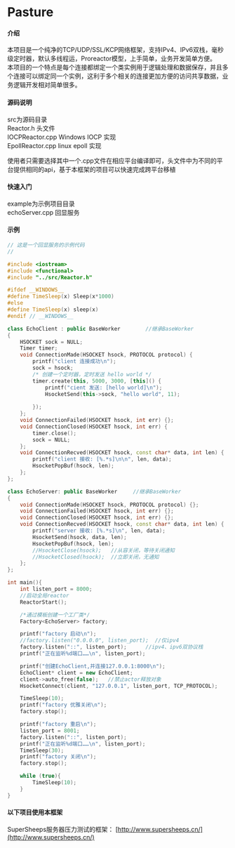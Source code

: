# Pasture

#### 介绍

本项目是一个纯净的TCP/UDP/SSL/KCP网络框架，支持IPv4、IPv6双栈，毫秒级定时器，默认多线程运，Proreactor模型，上手简单，业务开发简单方便。  
本项目的一个特点是每个连接都绑定一个类实例用于逻辑处理和数据保存，并且多个连接可以绑定同一个实例，这利于多个相关的连接更加方便的访问共享数据，业务逻辑开发相对简单很多。


#### 源码说明

src为源码目录  
Reactor.h    头文件  
IOCPReactor.cpp    Windows IOCP 实现  
EpollReactor.cpp    linux epoll 实现

使用者只需要选择其中一个.cpp文件在相应平台编译即可，头文件中为不同的平台提供相同的api，基于本框架的项目可以快速完成跨平台移植

#### 快速入门

example为示例项目目录  
echoServer.cpp    回显服务  

#### 示例
```C++
// 这是一个回显服务的示例代码
//

#include <iostream>
#include <functional>
#include "../src/Reactor.h"

#ifdef __WINDOWS__
#define TimeSleep(x) Sleep(x*1000)
#else
#define TimeSleep(x) sleep(x)
#endif // __WINDOWS__

class EchoClient : public BaseWorker		//继承BaseWorker
{
	HSOCKET sock = NULL;
	Timer timer;
	void ConnectionMade(HSOCKET hsock, PROTOCOL protocol) {
		printf("client 连接成功\n");
		sock = hsock;
		/* 创建一个定时器，定时发送 hello world */
		timer.create(this, 5000, 3000, [this]() {
			printf("cient 发送: [hello world]\n");
			HsocketSend(this->sock, "hello world", 11);
			
		});
	};
	void ConnectionFailed(HSOCKET hsock, int err) {};
	void ConnectionClosed(HSOCKET hsock, int err) {
		timer.close();
		sock = NULL;
	};
	void ConnectionRecved(HSOCKET hsock, const char* data, int len) {
		printf("client 接收: [%.*s]\n\n", len, data);
		HsocketPopBuf(hsock, len);
	};
};

class EchoServer: public BaseWorker		//继承BaseWorker
{
	void ConnectionMade(HSOCKET hsock, PROTOCOL protocol) {};
	void ConnectionFailed(HSOCKET hsock, int err) {};
	void ConnectionClosed(HSOCKET hsock, int err) {};
	void ConnectionRecved(HSOCKET hsock, const char* data, int len) {
		printf("server 接收: [%.*s]\n", len, data);
		HsocketSend(hsock, data, len); 
		HsocketPopBuf(hsock, len);
		//HsocketClose(hsock);   //从容关闭，等待关闭通知
		//HsocketClosed(hsock);  //立即关闭，无通知
	};
};

int main(){
	int listen_port = 8000;
	//启动全局reactor
	ReactorStart();  

	/*通过模板创建一个工厂类*/
	Factory<EchoServer> factory;

	printf("factory 启动\n");
	//factory.listen("0.0.0.0", listen_port);  //仅ipv4
	factory.listen("::", listen_port);		//ipv4、ipv6双协议栈
	printf("正在监听%d端口……\n", listen_port);

	printf("创建EchoClient,并连接127.0.0.1:8000\n");
	EchoClient* client = new EchoClient;
	client->auto_free(false);	//禁止actor释放对象
	HsocketConnect(client, "127.0.0.1", listen_port, TCP_PROTOCOL);

	TimeSleep(10);
	printf("factory 优雅关闭\n");
	factory.stop();

	printf("factory 重启\n");
	listen_port = 8001;
	factory.listen("::", listen_port);
	printf("正在监听%d端口……\n", listen_port);
	TimeSleep(30);
	printf("factory 关闭\n");
	factory.stop();

	while (true){
		TimeSleep(10);
	}
}
```


#### 以下项目使用本框架

SuperSheeps服务器压力测试的框架： [http://www.supersheeps.cn/](http://www.supersheeps.cn/) 
